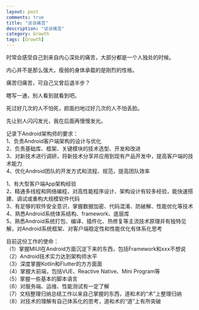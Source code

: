 ```yaml
---
layout: post
comments: true
title: "谈谈痛苦"
description: "谈谈痛苦"
category: Growth
tags: [Growth]
---
```


时常会感受自己到来自内心深处的痛苦，大部分都是一个人独处的时候。

内心并不是那么强大，瘦弱的身体承载的是刚烈的性格。

痛苦归痛苦，可自己又曾后退半步？

<!--more-->

瞎写一通，别人看到就看到吧。

死过好几次的人不怕死，颜面扫地过好几次的人不怕丢脸。    

先让别人闪闪发光，我在后面再慢慢发光。

记录下Android架构师的要求：            		
1、负责Android客户端架构的设计与优化            		
2、负责基础库、框架、关键模块的技术选型、开发和改进            		
3、对新技术进行调研，将新技术分享并应用到现有产品开发中，提高客户端的技术能力            		
4、优化Android团队的开发方式和流程、规范，提高团队效率            		

1、有大型客户端App架构经验        		
2、精通多线程和网络编程，对高性能程序设计、架构设计有较多经验，能快速搭建、调试或重构大规模软件代码        		
3、有足够的软件安全意识，掌握数据加密、代码混淆、防破解、性能优化等技术        		
4、熟悉Android系统体系结构、framework、底层库        		
5、熟悉Android系统打包、编译、插件化、热修复等主流技术原理并有独特见解，对Android系统框架、对客户端稳定性和性能优化有体系化思考        		

目前这份工作的使命：        		
（1）掌握MIUI在Android方面沉淀下来的东西，包括Framework和xxx不想说            	  
（2）Android技术实力达到架构师水平            		
（3）深度掌握Kotlin和Flutter的方方面面            
（4）掌握大前端，包括VUE、Reactive Native、Mini Program等        		
（5）掌握一些基本的脚本语言        	    	
（6）对服务端、运维、性能测试有一定了解            		
（7）文档整理归纳总结工作以来自己掌握的东西，道和术的“术”上整理归纳                		
（8）对技术的理解有自己体系化的思考，道和术的“道”上有所突破                            		


